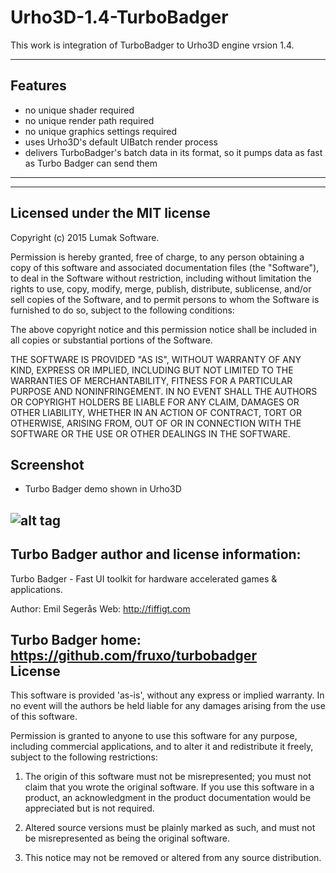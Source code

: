 # Urho3D-1.4-TurboBadger

This work is integration of TurboBadger to Urho3D engine vrsion 1.4.

-----------------------------------------------------------------------------------
Features
-----------------------------------------------------------------------------------
* no unique shader required
* no unique render path required
* no unique graphics settings required
* uses Urho3D's default UIBatch render process
* delivers TurboBadger's batch data in its format, so it pumps data as fast as Turbo Badger can send them

-----------------------------------------------------------------------------------

-----------------------------------------------------------------------------------
Licensed under the MIT license
-----------------------------------------------------------------------------------
Copyright (c) 2015 Lumak Software.

Permission is hereby granted, free of charge, to any person obtaining a
copy of this software and associated documentation files (the "Software"),
to deal in the Software without restriction, including without limitation
the rights to use, copy, modify, merge, publish, distribute, sublicense,
and/or sell copies of the Software, and to permit persons to whom the
Software is furnished to do so, subject to the following conditions:

The above copyright notice and this permission notice shall be included in
all copies or substantial portions of the Software.

THE SOFTWARE IS PROVIDED "AS IS", WITHOUT WARRANTY OF ANY KIND, EXPRESS OR
IMPLIED, INCLUDING BUT NOT LIMITED TO THE WARRANTIES OF MERCHANTABILITY,
FITNESS FOR A PARTICULAR PURPOSE AND NONINFRINGEMENT. IN NO EVENT SHALL 
THE AUTHORS OR COPYRIGHT HOLDERS BE LIABLE FOR ANY CLAIM, DAMAGES OR OTHER
LIABILITY, WHETHER IN AN ACTION OF CONTRACT, TORT OR OTHERWISE, ARISING 
FROM, OUT OF OR IN CONNECTION WITH THE SOFTWARE OR THE USE OR OTHER 
DEALINGS IN THE SOFTWARE.

Screenshot
-----------------------------------------------------------------------------------
* Turbo Badger demo shown in Urho3D

![alt tag](https://github.com/Lumak/Urho3D-1.4-TurboBadger/blob/master/screenshot/turbobadger.jpg)
-----------------------------------------------------------------------------------
Turbo Badger author and license information:
-----------------------------------------------------------------------------------
Turbo Badger - Fast UI toolkit for hardware accelerated games & applications.

Author: Emil Segerås Web: http://fiffigt.com

Turbo Badger home: <https://github.com/fruxo/turbobadger>  
License
-----------------------------------------------------------------------------------
This software is provided 'as-is', without any express or implied warranty. In no
event will the authors be held liable for any damages arising from the use of this
software.

Permission is granted to anyone to use this software for any purpose, including
commercial applications, and to alter it and redistribute it freely, subject to the
following restrictions:

  1. The origin of this software must not be misrepresented; you must not claim
  that you wrote the original software. If you use this software in a product,
  an acknowledgment in the product documentation would be appreciated but is not
  required.

  2. Altered source versions must be plainly marked as such, and must not be
  misrepresented as being the original software.

  3. This notice may not be removed or altered from any source distribution.




